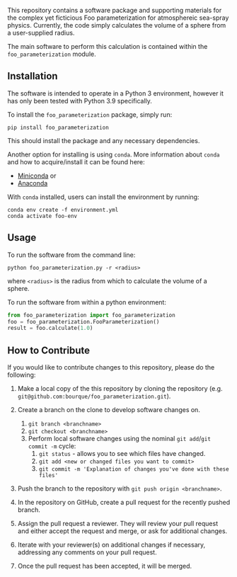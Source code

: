 This repository contains a software package and supporting materials for the complex yet ficticious Foo parameterization for
atmosphereic sea-spray physics.  Currently, the code simply calculates the volume of a sphere from a user-supplied
radius.

The main software to perform this calculation is contained within the `foo_parameterization` module.

## Installation

The software is intended to operate in a Python 3 environment, however it has only been tested with Python 3.9 specifically.

To install the `foo_parameterization` package, simply run:

```
pip install foo_parameterization
```

This should install the package and any necessary dependencies.

Another option for installing is using `conda`.  More information about `conda` and how to acquire/install it can be found here:

- [Miniconda](https://conda.io/miniconda.html) or
- [Anaconda](https://www.continuum.io/downloads)

With `conda` installed, users can install the environment by running:

```
conda env create -f environment.yml
conda activate foo-env
```

## Usage

To run the software from the command line:

```
python foo_parameterization.py -r <radius>
```

where `<radius>` is the radius from which to calculate the volume of a sphere.

To run the software from within a python environment:

```python
from foo_parameterization import foo_parameterization
foo = foo_parameterization.FooParameterization()
result = foo.calculate(1.0)
```

## How to Contribute

If you would like to contribute changes to this repository, please do the following:

1. Make a local copy of the this repository by cloning the repository (e.g. `git@github.com:bourque/foo_parameterization.git`).

2. Create a branch on the clone to develop software changes on.
    1. `git branch <branchname>`
    2. `git checkout <branchname>`
    3. Perform local software changes using the nominal `git add`/`git commit -m` cycle:
       1. `git status` -  allows you to see which files have changed.
       2. `git add <new or changed files you want to commit>`
       3. `git commit -m 'Explanation of changes you've done with these files'`

3. Push the branch to the repository with `git push origin <branchname>`.

4. In the repository on GitHub, create a pull request for the recently pushed branch.

5. Assign the pull request a reviewer. They will review your pull request and either accept the request and merge, or ask for additional changes.

6. Iterate with your reviewer(s) on additional changes if necessary, addressing any comments on your pull request.

7. Once the pull request has been accepted, it will be merged.

